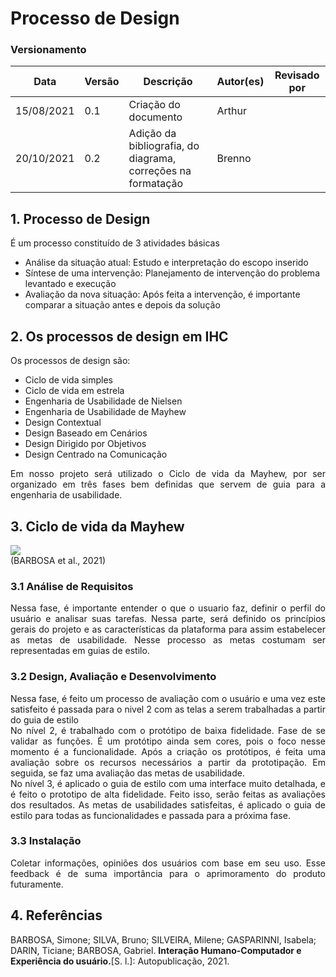 # Processo de Design

### Versionamento

| Data       | Versão | Descrição                                                    | Autor(es) | Revisado por |
| ---------- | ------ | ------------------------------------------------------------ | --------- | ------------ |
| 15/08/2021 | 0.1    | Criação do documento                                         | Arthur    |              |
| 20/10/2021 | 0.2    | Adição da bibliografia, do diagrama, correções na formatação | Brenno    |              |

## 1. Processo de Design

<div style="text-align: justify">É um processo constituído de 3 atividades básicas</div>
<ul>
    <li>Análise da situação atual: Estudo e interpretação do escopo inserido</li>
    <li>Síntese de uma intervenção: Planejamento de intervenção do problema levantado e execução</li>
    <li>Avaliação da nova situação: Após feita a intervenção, é importante comparar a situação antes e depois da solução</li>
</ul>

## 2. Os processos de design em IHC

Os processos de design são:

<ul>
    <li>Ciclo de vida simples</li>
    <li>Ciclo de vida em estrela</li>
    <li>Engenharia de Usabilidade de Nielsen</li>
    <li>Engenharia de Usabilidade de Mayhew</li>
    <li>Design Contextual</li>
    <li>Design Baseado em Cenários</li>
    <li>Design Dirigido por Objetivos</li>
    <li>Design Centrado na Comunicação</li>
</ul>

<div style="text-align: justify">Em nosso projeto será utilizado o Ciclo de vida da Mayhew, por ser organizado em três fases bem definidas que servem de guia para a engenharia de usabilidade.</div>

## 3. Ciclo de vida da Mayhew

<img src="images/diagrama_mayhew.png"><br>
(BARBOSA et al., 2021)

### 3.1 Análise de Requisitos

<div style="text-align: justify">Nessa fase, é importante entender o que o usuario faz, definir o perfil do usuário e analisar suas tarefas. Nessa parte, será definido os princípios gerais do projeto e as características da plataforma para assim estabelecer as metas de usabilidade. Nesse processo as metas costumam ser representadas em guias de estilo.</div>

### 3.2 Design, Avaliação e Desenvolvimento

<div style="text-align: justify">Nessa fase, é feito um processo de avaliação com o usuário e uma vez este satisfeito é passada para o nivel 2 com as telas a serem trabalhadas a partir do guia de estilo</div>

<div style="text-align: justify">No nível 2, é trabalhado com o protótipo de baixa fidelidade. Fase de se validar as funções. É um protótipo ainda sem cores, pois o foco nesse momento é a funcionalidade. Após a criação os protótipos, é feita uma avaliação sobre os recursos necessários a partir da prototipação. Em seguida, se faz uma avaliação das metas de usabilidade.</div>

<div style="text-align: justify">No nível 3, é aplicado o guia de estilo com uma interface muito detalhada, e é feito o prototipo de alta fidelidade. Feito isso, serão feitas as avaliações dos resultados. As metas de usabilidades satisfeitas, é aplicado o guia de estilo para todas as funcionalidades e passada para a próxima fase.</div>

### 3.3 Instalação

<div style="text-align: justify">Coletar informações, opiniões dos usuários com base em seu uso. Esse feedback é de suma importância para o aprimoramento do produto futuramente.</div>

## 4. Referências

BARBOSA, Simone; SILVA, Bruno; SILVEIRA, Milene; GASPARINNI, Isabela; DARIN, Ticiane; BARBOSA, Gabriel. <b>Interação Humano-Computador e Experiência do usuário.</b>[S. l.]: Autopublicação, 2021.
